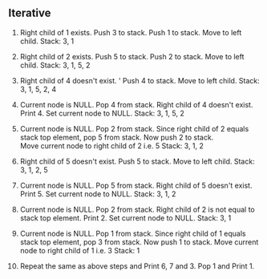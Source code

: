 ## Iterative 

1. Right child of 1 exists. 
   Push 3 to stack. Push 1 to stack. Move to left child.
        Stack: 3, 1

2. Right child of 2 exists. 
   Push 5 to stack. Push 2 to stack. Move to left child.
        Stack: 3, 1, 5, 2

3. Right child of 4 doesn't exist. '
   Push 4 to stack. Move to left child.
        Stack: 3, 1, 5, 2, 4

4. Current node is NULL. 
   Pop 4 from stack. Right child of 4 doesn't exist. 
   Print 4. Set current node to NULL.
        Stack: 3, 1, 5, 2

5. Current node is NULL. 
    Pop 2 from stack. Since right child of 2 equals stack top element, 
    pop 5 from stack. Now push 2 to stack.     
    Move current node to right child of 2 i.e. 5
        Stack: 3, 1, 2

6. Right child of 5 doesn't exist. Push 5 to stack. Move to left child.
        Stack: 3, 1, 2, 5

7. Current node is NULL. Pop 5 from stack. Right child of 5 doesn't exist. 
   Print 5. Set current node to NULL.
        Stack: 3, 1, 2

8. Current node is NULL. Pop 2 from stack. 
   Right child of 2 is not equal to stack top element. 
   Print 2. Set current node to NULL.
        Stack: 3, 1

9. Current node is NULL. Pop 1 from stack. 
   Since right child of 1 equals stack top element, pop 3 from stack. 
   Now push 1 to stack. Move current node to right child of 1 i.e. 3
        Stack: 1

10. Repeat the same as above steps and Print 6, 7 and 3. 
    Pop 1 and Print 1.
